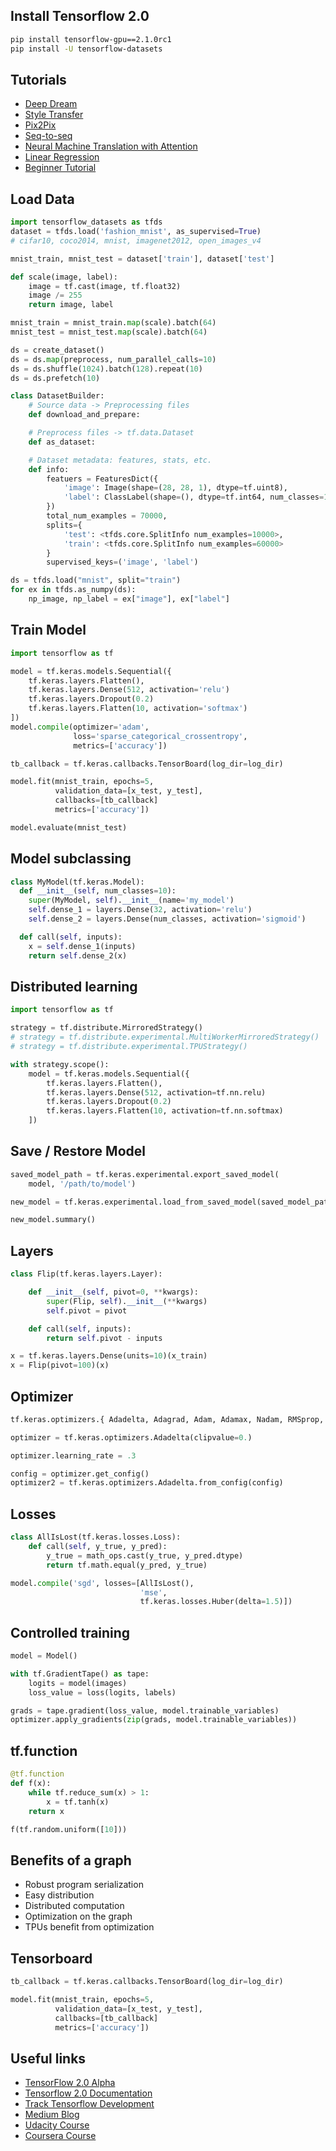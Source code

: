 
## Install Tensorflow 2.0
```bash
pip install tensorflow-gpu==2.1.0rc1
pip install -U tensorflow-datasets
```

## Tutorials

* [Deep Dream](https://www.bit.ly/mini-dream)
* [Style Transfer](https://www.tensorflow.org/alpha/tutorials/generative/style_transfer)
* [Pix2Pix](https://www.tensorflow.org/alpha/tutorials/generative/pix2pix)
* [Seq-to-seq](https://www.bit.ly/mini-nmt)
* [Neural Machine Translation with Attention](https://www.tensorflow.org/alpha/tutorials/text/nmt_with_attention)
* [Linear Regression](https://www.bit.ly/tf-linear)
* [Beginner Tutorial](https://www.tensorflow.org/alpha/tutorials/quickstart/beginner)

## Load Data

```python
import tensorflow_datasets as tfds
dataset = tfds.load('fashion_mnist', as_supervised=True)
# cifar10, coco2014, mnist, imagenet2012, open_images_v4

mnist_train, mnist_test = dataset['train'], dataset['test']

def scale(image, label):
    image = tf.cast(image, tf.float32)
    image /= 255
    return image, label

mnist_train = mnist_train.map(scale).batch(64)
mnist_test = mnist_test.map(scale).batch(64)
```

```python
ds = create_dataset()
ds = ds.map(preprocess, num_parallel_calls=10)
ds = ds.shuffle(1024).batch(128).repeat(10)
ds = ds.prefetch(10)
```

```python
class DatasetBuilder:
    # Source data -> Preprocessing files
    def download_and_prepare:

    # Preprocess files -> tf.data.Dataset
    def as_dataset:

    # Dataset metadata: features, stats, etc.
    def info:
        featuers = FeaturesDict({
            'image': Image(shape=(28, 28, 1), dtype=tf.uint8),
            'label': ClassLabel(shape=(), dtype=tf.int64, num_classes=10)
        })
        total_num_examples = 70000,
        splits={
            'test': <tfds.core.SplitInfo num_examples=10000>,
            'train': <tfds.core.SplitInfo num_examples=60000>
        }
        supervised_keys=('image', 'label')
```

```python
ds = tfds.load("mnist", split="train")
for ex in tfds.as_numpy(ds):
    np_image, np_label = ex["image"], ex["label"]
```

## Train Model

```python
import tensorflow as tf

model = tf.keras.models.Sequential({
    tf.keras.layers.Flatten(),
    tf.keras.layers.Dense(512, activation='relu')
    tf.keras.layers.Dropout(0.2)
    tf.keras.layers.Flatten(10, activation='softmax')
])
model.compile(optimizer='adam',
              loss='sparse_categorical_crossentropy',
              metrics=['accuracy'])

tb_callback = tf.keras.callbacks.TensorBoard(log_dir=log_dir)

model.fit(mnist_train, epochs=5,
          validation_data=[x_test, y_test],
          callbacks=[tb_callback]
          metrics=['accuracy'])

model.evaluate(mnist_test)
```

## Model subclassing
```python
class MyModel(tf.keras.Model):
  def __init__(self, num_classes=10):
  	super(MyModel, self).__init__(name='my_model')
  	self.dense_1 = layers.Dense(32, activation='relu')
  	self.dense_2 = layers.Dense(num_classes, activation='sigmoid')

  def call(self, inputs):
  	x = self.dense_1(inputs)
  	return self.dense_2(x)
```

## Distributed learning
```python
import tensorflow as tf

strategy = tf.distribute.MirroredStrategy()
# strategy = tf.distribute.experimental.MultiWorkerMirroredStrategy()
# strategy = tf.distribute.experimental.TPUStrategy()

with strategy.scope():
    model = tf.keras.models.Sequential({
        tf.keras.layers.Flatten(),
        tf.keras.layers.Dense(512, activation=tf.nn.relu)
        tf.keras.layers.Dropout(0.2)
        tf.keras.layers.Flatten(10, activation=tf.nn.softmax)
    ])
```

## Save / Restore Model

```python
saved_model_path = tf.keras.experimental.export_saved_model(
    model, '/path/to/model')

new_model = tf.keras.experimental.load_from_saved_model(saved_model_path)

new_model.summary()
```

## Layers

```python
class Flip(tf.keras.layers.Layer):

    def __init__(self, pivot=0, **kwargs):
        super(Flip, self).__init__(**kwargs)
        self.pivot = pivot

    def call(self, inputs):
        return self.pivot - inputs

x = tf.keras.layers.Dense(units=10)(x_train)
x = Flip(pivot=100)(x)
```

## Optimizer
```python
tf.keras.optimizers.{ Adadelta, Adagrad, Adam, Adamax, Nadam, RMSprop, SGD }

optimizer = tf.keras.optimizers.Adadelta(clipvalue=0.)

optimizer.learning_rate = .3

config = optimizer.get_config()
optimizer2 = tf.keras.optimizers.Adadelta.from_config(config)
```

## Losses
```python
class AllIsLost(tf.keras.losses.Loss):
    def call(self, y_true, y_pred):
        y_true = math_ops.cast(y_true, y_pred.dtype)
        return tf.math.equal(y_pred, y_true)

model.compile('sgd', losses=[AllIsLost(),
                             'mse',
                             tf.keras.losses.Huber(delta=1.5)])
```

## Controlled training

```python
model = Model()

with tf.GradientTape() as tape:
	logits = model(images)
	loss_value = loss(logits, labels)

grads = tape.gradient(loss_value, model.trainable_variables)
optimizer.apply_gradients(zip(grads, model.trainable_variables))
```

## tf.function
```python
@tf.function
def f(x):
    while tf.reduce_sum(x) > 1:
        x = tf.tanh(x)
    return x

f(tf.random.uniform([10]))
```

## Benefits of a graph

* Robust program serialization
* Easy distribution
* Distributed computation
* Optimization on the graph
* TPUs benefit from optimization

## Tensorboard

```python
tb_callback = tf.keras.callbacks.TensorBoard(log_dir=log_dir)

model.fit(mnist_train, epochs=5,
          validation_data=[x_test, y_test],
          callbacks=[tb_callback]
          metrics=['accuracy'])
```

## Useful links
* [TensorFlow 2.0 Alpha](https://www.tensorflow.org/alpha)
* [Tensorflow 2.0 Documentation](https://www.tensorflow.org/r2.0)
* [Track Tensorflow Development](https://www.github.com/orgs/tensorflow/projects/4)
* [Medium Blog](https://medium.com/tensorflow)
* [Udacity Course](https://www.udacity.com/tensorflow)
* [Coursera Course](https://www.coursera.org/learn/introduction-tensorflow)
